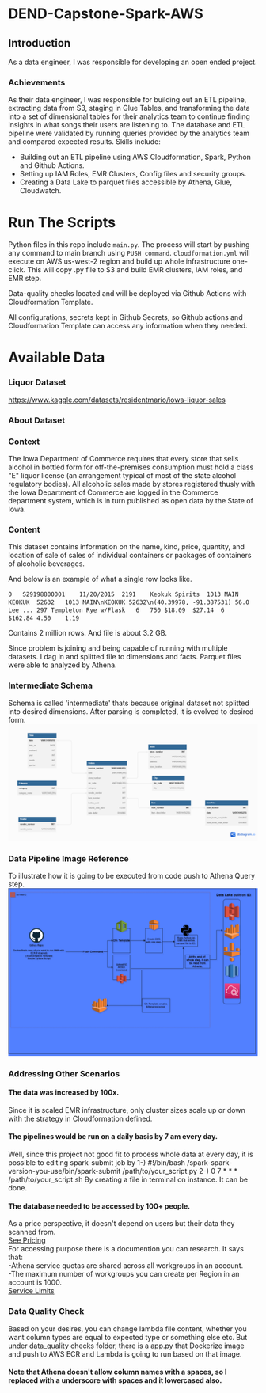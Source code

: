 # DEND-Capstone-Spark-AWS

## Introduction
As a data engineer, I was responsible for developing an open ended project. 

### Achievements
As their data engineer, I was responsible for building out an ETL pipeline, extracting data from S3, staging in Glue Tables, and transforming the data into a set of dimensional tables for their analytics team to continue finding insights in what songs their users are listening to. The database and ETL pipeline were validated by running queries provided by the analytics team and compared expected results.
Skills include:
* Building out an ETL pipeline using AWS Cloudformation, Spark, Python and Github Actions.
* Setting up IAM Roles, EMR Clusters, Config files and security groups.
* Creating a Data Lake to parquet files accessible by Athena, Glue, Cloudwatch.

# Run The Scripts
Python files in this repo include `main.py`. The process will start by pushing any command to main branch using `PUSH command`. `cloudformation.yml` will execute on AWS us-west-2 region and build up whole infrastructure one-click. This will copy .py file to S3 and build EMR clusters, IAM roles, and EMR step.

Data-quality checks located and will be deployed via Github Actions with Cloudformation Template.

All configurations, secrets kept in Github Secrets, so Github actions and Cloudformation Template can access any information when they needed.

# Available Data
### Liquor Dataset
https://www.kaggle.com/datasets/residentmario/iowa-liquor-sales
### About Dataset
### Context
The Iowa Department of Commerce requires that every store that sells alcohol in bottled form for off-the-premises consumption must hold a class "E" liquor license (an arrangement typical of most of the state alcohol regulatory bodies). All alcoholic sales made by stores registered thusly with the Iowa Department of Commerce are logged in the Commerce department system, which is in turn published as open data by the State of Iowa.

### Content
This dataset contains information on the name, kind, price, quantity, and location of sale of sales of individual containers or packages of containers of alcoholic beverages.

And below is an example of what a single row looks like.


```
0	S29198800001	11/20/2015	2191	Keokuk Spirits	1013 MAIN	KEOKUK	52632	1013 MAIN\nKEOKUK 52632\n(40.39978, -91.387531)	56.0	Lee	...	297	Templeton Rye w/Flask	6	750	$18.09	$27.14	6	$162.84	4.50	1.19
```
Contains 2 million rows. And file is about 3.2 GB. 

Since problem is joining and being capable of running with multiple datasets. I dag in and splitted file to dimensions and facts. Parquet files were able to analyzed by Athena.

### Intermediate Schema
Schema is called 'intermediate' thats because original dataset not splitted into desired dimensions. After parsing is completed, it is evolved to desired form.
![Alt text](/images/schema/schema.png?raw=true "Optional Title")

### Data Pipeline Image Reference
To illustrate how it is going to be executed from code push to Athena Query step.
![Alt text](/images/pipeline/pipeline.png?raw=true "Optional Title")

### Addressing Other Scenarios
#### The data was increased by 100x.
Since it is scaled EMR infrastructure, only cluster sizes scale up or down with the strategy in Cloudformation defined.
#### The pipelines would be run on a daily basis by 7 am every day.
Well, since this project not good fit to process whole data at every day, it is possible to editing spark-submit job by 
1-) 
#!/bin/bash 
/spark-spark-version-you-use/bin/spark-submit /path/to/your_script.py
2-) 0 7 * * * /path/to/your_script.sh
By creating a file in terminal on instance. It can be done.
#### The database needed to be accessed by 100+ people.
As a price perspective, it doesn't depend on users but their data they scanned from.<br />
[See Pricing](https://aws.amazon.com/athena/pricing/)<br />
For accessing purpose there is a documention you can research. It says that: <br />
-Athena service quotas are shared across all workgroups in an account.<br />
-The maximum number of workgroups you can create per Region in an account is 1000.<br />
[Service Limits](https://docs.aws.amazon.com/athena/latest/ug/service-limits.html)


### Data Quality Check
Based on your desires, you can change lambda file content, whether you want column types are equal to expected type or something else etc. But under data_quality checks folder, there is a app.py that Dockerize image and push to AWS ECR and Lambda is going to run based on that image. 

#### Note that Athena doesn't allow column names with a spaces, so I replaced with a underscore with spaces and it lowercased also.
